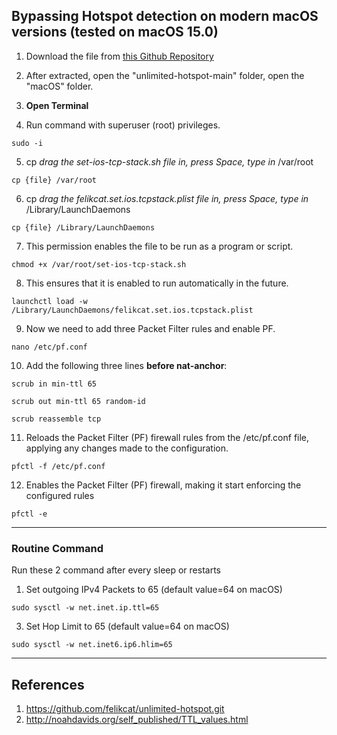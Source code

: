 ## Bypassing Hotspot detection on modern macOS versions (tested on macOS 15.0)

1. Download the file from <a href="https://github.com/felikcat/unlimited-hotspot.git">this Github Repository</a>

2. After extracted, open the "unlimited-hotspot-main" folder, open the "macOS" folder.

3. **Open Terminal**

4. Run command with superuser (root) privileges.

`sudo -i`

5. cp *drag the set-ios-tcp-stack.sh file in, press Space, type in* /var/root

`cp {file} /var/root`

6. cp *drag the felikcat.set.ios.tcpstack.plist file in, press Space, type in* /Library/LaunchDaemons

`cp {file} /Library/LaunchDaemons`

7. This permission enables the file to be run as a program or script.

`chmod +x /var/root/set-ios-tcp-stack.sh`

8. This ensures that it is enabled to run automatically in the future.

`launchctl load -w /Library/LaunchDaemons/felikcat.set.ios.tcpstack.plist`

9. Now we need to add three Packet Filter rules and enable PF.

`nano /etc/pf.conf`

10. Add the following three lines **before nat-anchor**:

`scrub in min-ttl 65`

`scrub out min-ttl 65 random-id`

`scrub reassemble tcp`

11. Reloads the Packet Filter (PF) firewall rules from the /etc/pf.conf file, applying any changes made to the configuration.

`pfctl -f /etc/pf.conf` 

12. Enables the Packet Filter (PF) firewall, making it start enforcing the configured rules

`pfctl -e`
_________________________________________________________________________________________________________________________________

### Routine Command
Run these 2 command after every sleep or restarts
1. Set outgoing IPv4 Packets to 65 (default value=64 on macOS)

`sudo sysctl -w net.inet.ip.ttl=65`

3. Set Hop Limit to 65 (default value=64 on macOS)

`sudo sysctl -w net.inet6.ip6.hlim=65`

--------------------------------------------------------------------------
## References
1. https://github.com/felikcat/unlimited-hotspot.git
2. http://noahdavids.org/self_published/TTL_values.html
